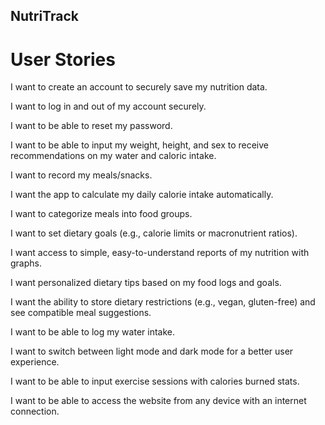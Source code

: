 ## NutriTrack

# User Stories

I want to create an account to securely save my nutrition data.

I want to log in and out of my account securely.

I want to be able to reset my password.

I want to be able to input my weight, height, and sex to receive recommendations on my water and caloric intake.

I want to record my meals/snacks.

I want the app to calculate my daily calorie intake automatically.

I want to categorize meals into food groups.

I want to set dietary goals (e.g., calorie limits or macronutrient ratios).

I want access to simple, easy-to-understand reports of my nutrition with graphs.

I want personalized dietary tips based on my food logs and goals.

I want the ability to store dietary restrictions (e.g., vegan, gluten-free) and see compatible meal suggestions.

I want to be able to log my water intake.

I want to switch between light mode and dark mode for a better user experience.

I want to be able to input exercise sessions with calories burned stats.

I want to be able to access the website from any device with an internet connection.
